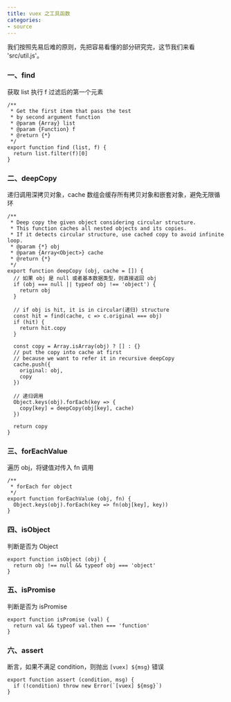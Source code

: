 ```yaml
---
title: vuex 之工具函数
categories:
- source
---
```

我们按照先易后难的原则，先把容易看懂的部分研究完，这节我们来看 'src/util.js'。
<!--more-->
### 一、find
获取 list 执行 f 过滤后的第一个元素
```
/**
 * Get the first item that pass the test
 * by second argument function
 * @param {Array} list
 * @param {Function} f
 * @return {*}
 */
export function find (list, f) {
  return list.filter(f)[0]
}
```
### 二、deepCopy
递归调用深拷贝对象，cache 数组会缓存所有拷贝对象和嵌套对象，避免无限循环
```
/**
 * Deep copy the given object considering circular structure.
 * This function caches all nested objects and its copies.
 * If it detects circular structure, use cached copy to avoid infinite loop.
 * @param {*} obj
 * @param {Array<Object>} cache
 * @return {*}
 */
export function deepCopy (obj, cache = []) {
  // 如果 obj 是 null 或者基本数据类型，则直接返回 obj
  if (obj === null || typeof obj !== 'object') {
    return obj
  }

  // if obj is hit, it is in circular(递归) structure
  const hit = find(cache, c => c.original === obj)
  if (hit) {
    return hit.copy
  }

  const copy = Array.isArray(obj) ? [] : {}
  // put the copy into cache at first
  // because we want to refer it in recursive deepCopy
  cache.push({
    original: obj,
    copy
  })

  // 递归调用
  Object.keys(obj).forEach(key => {
    copy[key] = deepCopy(obj[key], cache)
  })

  return copy
}
```
### 三、forEachValue
遍历 obj，将键值对传入 fn 调用
```
/**
 * forEach for object
 */
export function forEachValue (obj, fn) {
  Object.keys(obj).forEach(key => fn(obj[key], key))
}
```
### 四、isObject
判断是否为 Object
```
export function isObject (obj) {
  return obj !== null && typeof obj === 'object'
}
```
### 五、isPromise
判断是否为 isPromise
```
export function isPromise (val) {
  return val && typeof val.then === 'function'
}
```
### 六、assert
断言，如果不满足 condition，则抛出 `[vuex] ${msg}` 错误

```
export function assert (condition, msg) {
  if (!condition) throw new Error(`[vuex] ${msg}`)
}
```